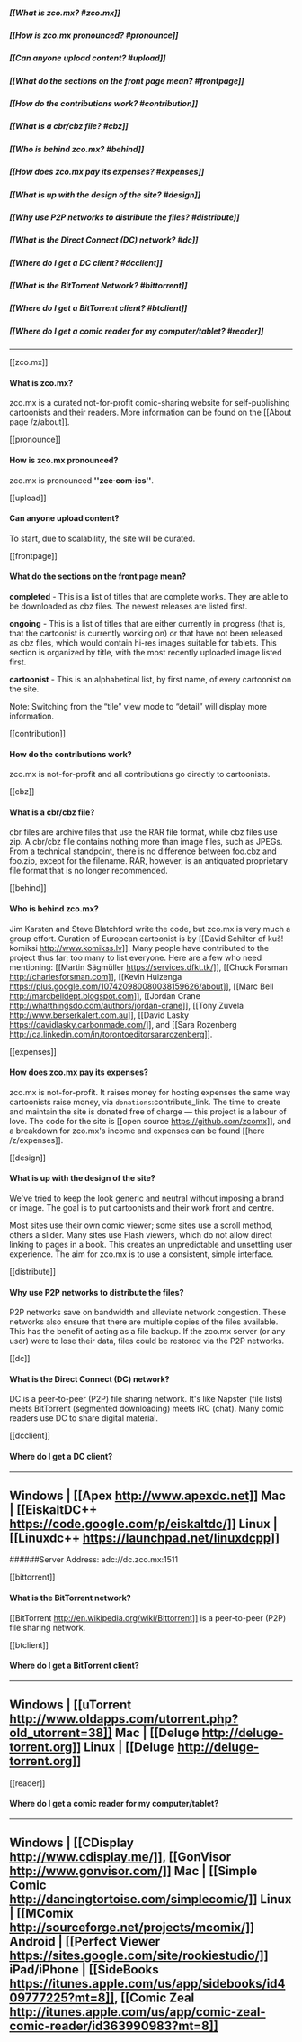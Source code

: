 ##### [[What is zco.mx? #zco.mx]]
##### [[How is zco.mx pronounced? #pronounce]]
##### [[Can anyone upload content? #upload]]
##### [[What do the sections on the front page mean? #frontpage]]
##### [[How do the contributions work? #contribution]]
##### [[What is a cbr/cbz file? #cbz]]
##### [[Who is behind zco.mx? #behind]]
##### [[How does zco.mx pay its expenses? #expenses]]
##### [[What is up with the design of the site? #design]]
##### [[Why use P2P networks to distribute the files? #distribute]]
##### [[What is the Direct Connect (DC) network? #dc]]
##### [[Where do I get a DC client? #dcclient]]
##### [[What is the BitTorrent Network? #bittorrent]]
##### [[Where do I get a BitTorrent client? #btclient]]
##### [[Where do I get a comic reader for my computer/tablet? #reader]]

-----

[[zco.mx]]
#### What is zco.mx?
zco.mx is a curated not-for-profit comic-sharing website for
self-publishing cartoonists and their readers. More information can be
found on the [[About page /z/about]].


[[pronounce]]
#### How is zco.mx pronounced?
zco.mx is pronounced **''zee·com·ics''**.


[[upload]]
#### Can anyone upload content?
To start, due to scalability, the site will be curated.


[[frontpage]]
#### What do the sections on the front page mean?
**completed** - This is a list of titles that are complete works.  They are
able to be downloaded as cbz files. The newest releases are listed first.

**ongoing** - This is a list of titles that are either currently in
progress (that is, that the cartoonist is currently working on) or that
have not been released as cbz files, which would contain hi-res images
suitable for tablets. This section is organized by title, with the most
recently uploaded image listed first.

**cartoonist** - This is an alphabetical list, by first name, of every
cartoonist on the site.

Note: Switching from the “tile” view mode to “detail” will display more
information.


[[contribution]]
#### How do the contributions work?
zco.mx is not-for-profit and all contributions go directly to cartoonists.


[[cbz]]
#### What is a cbr/cbz file?
cbr files are archive files that use the RAR file format, while cbz
files use zip. A cbr/cbz file contains nothing more than image files,
such as JPEGs. From a technical standpoint, there is no difference
between foo.cbz and foo.zip, except for the filename. RAR, however, is
an antiquated proprietary file format that is no longer recommended.


[[behind]]
#### Who is behind zco.mx?
Jim Karsten and Steve Blatchford write the code, but zco.mx is very much a
group effort. Curation of European cartoonist is by [[David Schilter of kuš!
komiksi http://www.komikss.lv]].  Many people have contributed to the project
thus far; too many to list everyone.  Here are a few who need mentioning:
[[Martin Sägmüller https://services.dfkt.tk/]],
[[Chuck Forsman http://charlesforsman.com]],
[[Kevin Huizenga https://plus.google.com/107420980080038159626/about]],
[[Marc Bell http://marcbelldept.blogspot.com]],
[[Jordan Crane http://whatthingsdo.com/authors/jordan-crane]],
[[Tony Zuvela http://www.berserkalert.com.au]],
[[David Lasky https://davidlasky.carbonmade.com/]],
and [[Sara Rozenberg http://ca.linkedin.com/in/torontoeditorsararozenberg]].


[[expenses]]
#### How does zco.mx pay its expenses?
zco.mx is not-for-profit. It raises money for hosting expenses the same
way cartoonists raise money, via ``donations``:contribute_link. The time
to create and maintain the site is donated free of charge — this project
is a labour of love. The code for the site is [[open source
https://github.com/zcomx]], and a breakdown for zco.mx's income and
expenses can be found [[here /z/expenses]].


[[design]]
#### What is up with the design of the site?
We've tried to keep the look generic and neutral without imposing a
brand or image. The goal is to put cartoonists and their work front and
centre.

Most sites use their own comic viewer; some sites use a scroll method,
others a slider. Many sites use Flash viewers, which do not allow direct
linking to pages in a book. This creates an unpredictable and unsettling
user experience. The aim for zco.mx is to use a consistent, simple
interface.


[[distribute]]
#### Why use P2P networks to distribute the files?
P2P networks save on bandwidth and alleviate network congestion. These
networks also ensure that there are multiple copies of the files
available. This has the benefit of acting as a file backup. If the
zco.mx server (or any user) were to lose their data, files could be
restored via the P2P networks.


[[dc]]
#### What is the Direct Connect (DC) network?
DC is a peer-to-peer (P2P) file sharing network. It's like Napster (file
lists) meets BitTorrent (segmented downloading) meets IRC (chat). Many
comic readers use DC to share digital material.


[[dcclient]]
#### Where do I get a DC client?
---------
Windows | [[Apex http://www.apexdc.net]]
Mac     | [[EiskaltDC++ https://code.google.com/p/eiskaltdc/]]
Linux   | [[Linuxdc++ https://launchpad.net/linuxdcpp]]
---------
######Server Address: adc://dc.zco.mx:1511


[[bittorrent]]
#### What is the BitTorrent network?
[[BitTorrent http://en.wikipedia.org/wiki/Bittorrent]] is a
peer-to-peer (P2P) file sharing network.


[[btclient]]
#### Where do I get a BitTorrent client?
---------
Windows | [[uTorrent http://www.oldapps.com/utorrent.php?old_utorrent=38]]
Mac     | [[Deluge http://deluge-torrent.org]]
Linux   | [[Deluge http://deluge-torrent.org]]
---------


[[reader]]
#### Where do I get a comic reader for my computer/tablet?
---------
Windows     | [[CDisplay http://www.cdisplay.me/]], [[GonVisor http://www.gonvisor.com/]]
Mac         | [[Simple Comic http://dancingtortoise.com/simplecomic/]]
Linux       | [[MComix http://sourceforge.net/projects/mcomix/]]
Android     | [[Perfect Viewer https://sites.google.com/site/rookiestudio/]]
iPad/iPhone | [[SideBooks https://itunes.apple.com/us/app/sidebooks/id409777225?mt=8]], [[Comic Zeal http://itunes.apple.com/us/app/comic-zeal-comic-reader/id363990983?mt=8]]
---------
